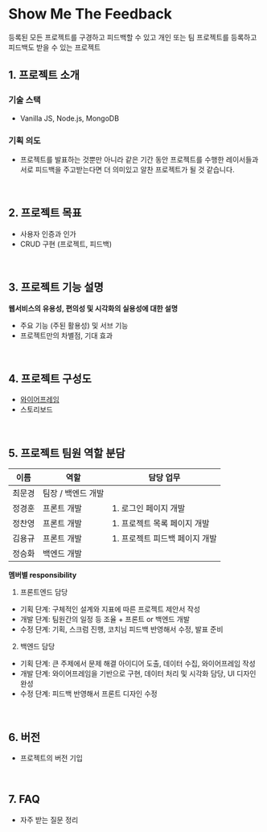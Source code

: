 # Show Me The Feedback

등록된 모든 프로젝트를 구경하고 피드백할 수 있고 개인 또는 팀 프로젝트를 등록하고 피드백도 받을 수 있는 프로젝트

## 1. 프로젝트 소개

### 기술 스택

- Vanilla JS, Node.js, MongoDB

### 기획 의도

- 프로젝트를 발표하는 것뿐만 아니라 같은 기간 동안 프로젝트를 수행한 레이서들과 서로 피드백을 주고받는다면 더 의미있고 알찬 프로젝트가 될 것 같습니다.
  
<br>

## 2. 프로젝트 목표

  - 사용자 인증과 인가
  - CRUD 구현 (프로젝트, 피드백)

<br>

## 3. 프로젝트 기능 설명

**웹서비스의 유용성, 편의성 및 시각화의 실용성에 대한 설명**
  - 주요 기능 (주된 활용성) 및 서브 기능
  - 프로젝트만의 차별점, 기대 효과

<br>

## 4. 프로젝트 구성도
  - [와이어프레임](https://www.figma.com/file/RsrR4lqBTeJffvdjxjxz0x/Untitled?node-id=0%3A1)
  - 스토리보드

<br>

## 5. 프로젝트 팀원 역할 분담
| 이름 | 역할 | 담당 업무
| ------ | ------ | ---- |
| 최문경 | 팀장 / 백엔드 개발 | | 
| 정경훈 | 프론트 개발 | 1. 로그인 페이지 개발 |
| 정찬영 | 프론트 개발 | 1. 프로젝트 목록 페이지 개발 |
| 김용규 | 프론트 개발 | 1. 프로젝트 피드백 페이지 개발 |
| 정승화 | 백엔드 개발 | |

**멤버별 responsibility**

1. 프론트엔드 담당

- 기획 단계: 구체적인 설계와 지표에 따른 프로젝트 제안서 작성
- 개발 단계: 팀원간의 일정 등 조율 + 프론트 or 백엔드 개발
- 수정 단계: 기획, 스크럼 진행, 코치님 피드백 반영해서 수정, 발표 준비

2. 백엔드 담당

- 기획 단계: 큰 주제에서 문제 해결 아이디어 도출, 데이터 수집, 와이어프레임 작성
- 개발 단계: 와이어프레임을 기반으로 구현, 데이터 처리 및 시각화 담당, UI 디자인 완성
- 수정 단계: 피드백 반영해서 프론트 디자인 수정

<br>

## 6. 버전
  - 프로젝트의 버전 기입

<br>

## 7. FAQ
  - 자주 받는 질문 정리
